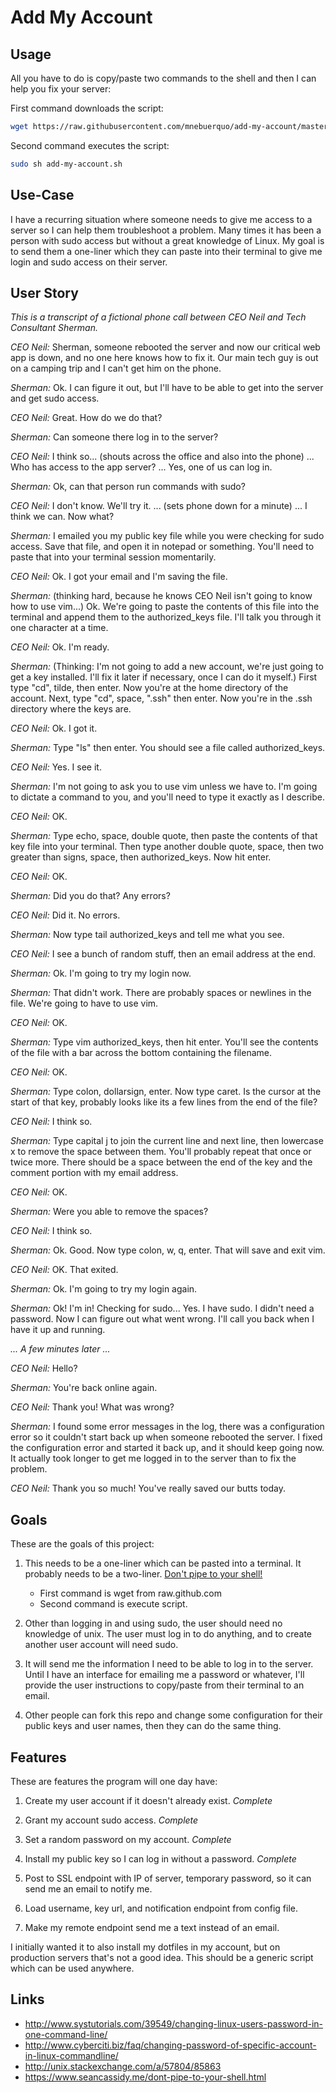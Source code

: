 # Add My Account

## Usage

All you have to do is copy/paste two commands to the shell and then I
can help you fix your server:

First command downloads the script:
```bash
wget https://raw.githubusercontent.com/mnebuerquo/add-my-account/master/add-my-account.sh
```

Second command executes the script:
```bash
sudo sh add-my-account.sh
```

## Use-Case

I have a recurring situation where someone needs to give me access to a
server so I can help them troubleshoot a problem. Many times it has been
a person with sudo access but without a great knowledge of Linux. My goal
is to send them a one-liner which they can paste into their terminal to
give me login and sudo access on their server.

## User Story

_This is a transcript of a fictional phone call between CEO Neil and
Tech Consultant Sherman._

*CEO Neil:* Sherman, someone rebooted the server and now our critical web app 
is down, and no one here knows how to fix it. Our main tech guy is out on a 
camping trip and I can't get him on the phone.

*Sherman:* Ok. I can figure it out, but I'll have to be able to get into
the server and get sudo access.

*CEO Neil:* Great. How do we do that?

*Sherman:* Can someone there log in to the server?

*CEO Neil:* I think so... (shouts across the office and also into the
phone) ... Who has access to the app server? ... Yes, one of us can log
in.

*Sherman:* Ok, can that person run commands with sudo?

*CEO Neil:* I don't know. We'll try it. ... (sets phone down for a minute)
... I think we can. Now what?

*Sherman:* I emailed you my public key file while you were checking for
sudo access. Save that file, and open it in notepad or something. You'll
need to paste that into your terminal session momentarily.

*CEO Neil:* Ok. I got your email and I'm saving the file.

*Sherman:* (thinking hard, because he knows CEO Neil isn't going to know
how to use vim...) Ok. We're going to paste the contents of this file
into the terminal and append them to the authorized_keys file. I'll talk
you through it one character at a time.

*CEO Neil:* Ok. I'm ready.

*Sherman:* (Thinking: I'm not going to add a new account, we're just going 
to get a key installed. I'll fix it later if necessary, once I can do it
myself.) 
First type "cd", tilde, then enter. Now you're at the home directory of the 
account. Next, type "cd", space, ".ssh" then enter. Now you're in the .ssh 
directory where the keys are.

*CEO Neil:* Ok. I got it.

*Sherman:* Type "ls" then enter. You should see a file called authorized_keys.

*CEO Neil:* Yes. I see it.

*Sherman:* I'm not going to ask you to use vim unless we have to. I'm
going to dictate a command to you, and you'll need to type it exactly as
I describe.

*CEO Neil:* OK.

*Sherman:* Type echo, space, double quote, then paste the contents of
that key file into your terminal. Then type another double quote, space, 
then two greater than signs, space, then authorized_keys. Now hit enter.

*CEO Neil:* OK.

*Sherman:* Did you do that? Any errors?

*CEO Neil:* Did it. No errors.

*Sherman:* Now type tail authorized_keys and tell me what you see.

*CEO Neil:* I see a bunch of random stuff, then an email address at the
end.

*Sherman:* Ok. I'm going to try my login now. 

*Sherman:* That didn't work. There are probably spaces or newlines in the file. We're 
going to have to use vim.

*CEO Neil:* OK.

*Sherman:* Type vim authorized_keys, then hit enter. You'll see the
contents of the file with a bar across the bottom containing the
filename.

*CEO Neil:* OK.

*Sherman:* Type colon, dollarsign, enter. Now type caret. Is the cursor
at the start of that key, probably looks like its a few lines from the
end of the file?

*CEO Neil:* I think so.

*Sherman:* Type capital j to join the current line and next line, then 
lowercase x to remove the space between them. You'll probably repeat that 
once or twice more. There should be a space between the end of the key and 
the comment portion with my email address.

*CEO Neil:* OK.

*Sherman:* Were you able to remove the spaces?

*CEO Neil:* I think so.

*Sherman:* Ok. Good. Now type colon, w, q, enter. That will save and
exit vim.

*CEO Neil:* OK. That exited.

*Sherman:* Ok. I'm going to try my login again.

*Sherman:* Ok! I'm in! Checking for sudo... Yes. I have sudo. I didn't
need a password. Now I can figure out what went wrong. I'll call 
you back when I have it up and running.

*... A few minutes later ...*

*CEO Neil:* Hello?

*Sherman:* You're back online again. 

*CEO Neil:* Thank you! What was wrong?

*Sherman:* I found some error messages in the
log, there was a configuration error so it couldn't start back up when
someone rebooted the server. I fixed the configuration error and
started it back up, and it should keep going now. It actually took
longer to get me logged in to the server than to fix the problem.

*CEO Neil:* Thank you so much! You've really saved our butts today.


## Goals

These are the goals of this project:

1. This needs to be a one-liner which can be pasted into a terminal. It
   probably needs to be a two-liner. [Don't pipe to your
shell!](https://www.seancassidy.me/dont-pipe-to-your-shell.html)
	* First command is wget from raw.github.com
	* Second command is execute script.

2. Other than logging in and using sudo, the user should need no
   knowledge of unix. The user must log in to do anything, and 
to create another user account will need sudo.

3. It will send me the information I need to be able to log in to the
   server. Until I have an interface for emailing me a password or
whatever, I'll provide the user instructions to copy/paste from their
terminal to an email.

4. Other people can fork this repo and change some configuration for
   their public keys and user names, then they can do the same thing.

## Features

These are features the program will one day have:

1. Create my user account if it doesn't already exist. *Complete*

2. Grant my account sudo access. *Complete*

3. Set a random password on my account. *Complete*

4. Install my public key so I can log in without a password. *Complete*

5. Post to SSL endpoint with IP of server, temporary password, so it can
   send me an email to notify me.

6. Load username, key url, and notification endpoint from config file.

7. Make my remote endpoint send me a text instead of an email.

I initially wanted it to also install my dotfiles in my account, but on
production servers that's not a good idea. This should be a generic
script which can be used anywhere.

## Links

* http://www.systutorials.com/39549/changing-linux-users-password-in-one-command-line/
* http://www.cyberciti.biz/faq/changing-password-of-specific-account-in-linux-commandline/
* http://unix.stackexchange.com/a/57804/85863
* https://www.seancassidy.me/dont-pipe-to-your-shell.html
